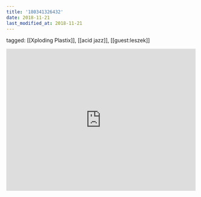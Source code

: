```yaml
---
title: '180341326432'
date: 2018-11-21
last_modified_at: 2018-11-21
---
```

tagged: [[Xploding Plastix]], [[acid jazz]], [[guest:leszek]]
<iframe allow="accelerometer; autoplay; clipboard-write; encrypted-media; gyroscope; picture-in-picture" allowfullscreen="" frameborder="0" height="375" id="youtube_iframe" src="https://www.youtube.com/embed/3K8bXWJKgqY?feature=oembed&amp;enablejsapi=1&amp;origin=https://safe.txmblr.com&amp;wmode=opaque" width="500"></iframe>
